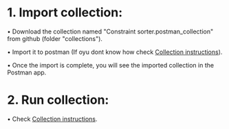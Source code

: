# 1. Import collection:​

  • Download the collection named "Constraint sorter.postman_collection" from github (folder "collections").​
  
  • Import it to postman (If oyu dont know how check [Collection instructions](https://github.com/SzymonFromPoland/cpq-postman/blob/main/Collection%20%20instructions.md)). 
  
  • Once the import is complete, you will see the imported collection in the Postman app.​

# 2. Run collection:

  • Check [Collection instructions](https://github.com/SzymonFromPoland/cpq-postman/blob/main/Collection%20%20instructions.md).
